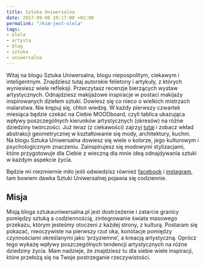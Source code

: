 ```yaml
---
title: Sztuka Uniwersalna
date: 2017-09-08 19:17:00 +02:00
permalink: "/kim-jest-olela"
tags:
- olela
- artysta
- blog
- sztuka
- uniwersalna
---
```


Witaj na blogu Sztuka Uniwersalna, blogu niepospolitym, ciekawym i inteligentnym. Znajdziesz tutaj autorskie felietony i artykuły, z których wyniesiesz wiele refleksji. Przeczytasz recenzje bierzących wystaw artystycznych. Odnajdziesz makijażowe inspiracje w postaci makijaży inspirowanych dziełem sztuki. Dowiesz się co nieco o wielkich mistrzach malarstwa. Nie krępuj się, chłoń wiedzę. W każdy pierwszy czwartek miesiąca będzie czekać na Ciebie MOODboard, czyli tablica ukazująca wpływy poszczególnych kierunków artystycznych (okresów) na różne dziedziny twórczości. Już teraz (z ciekawości) zajrzyj [tutaj](http://sztukauniwersalna.pl/2018-07-05-abstrakcja-geometryczna-moodboard) i zobacz wkład abstrakcji geometrycznej w kształtowanie się mody, architektury, kuchni. Na blogu Sztuka Uniwersalna dowiesz się wiele o kolorze, jego kulturowym i psychologicznym znaczeniu. Zainspirujesz się modowymi stylizacjami, które przygotowuje dla Ciebie z wieczną dla mnie ideą odnajdywania sztuki w każdym aspekcie życia. 

Będzie mi niezmiernie miło jeśli odwiedzisz również [facebook](https://www.facebook.com/sztukauniwersalna/) i [instagram](https://www.instagram.com/sztuka_uniwersalna/), tam bowiem dawka Sztuki Uniwersalnej pojawia się codziennie.




## Misja 

Misją bloga sztukauniwersalna.pl jest dostrzeżenie i zatarcie granicy pomiędzy sztuką a codziennością, zintegrowanie świata masowego przekazu, którym jesteśmy otoczeni z każdej strony, z kulturą. Postaram się pokazać, nieoczywiste na pierwszy rzut oka, konotacje pomiędzy czynnościami określanymi jako ‘przyziemne’, a kreacją artystyczną. Oprócz tego wykażę wpływy poszczególnych tendencji artystycznych na różne dziedziny życia. Mam nadzieje, że znajdziesz tu dla siebie wiele inspiracji, które przełożą się na Twoje postrzeganie rzeczywistości.